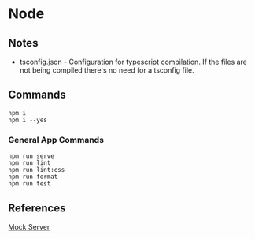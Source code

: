 # Node

## Notes

- tsconfig.json - Configuration for typescript compilation. If the files are not being compiled there's no need for a tsconfig file.

## Commands

```
npm i
npm i --yes
```

### General App Commands

```
npm run serve
npm run lint
npm run lint:css
npm run format
npm run test
```

## References

[Mock Server](https://medium.com/geekculture/setting-up-a-mock-backend-with-angular-13-applications-26a21788f7da)

